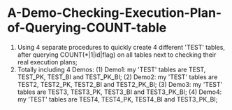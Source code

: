 # A-Demo-Checking-Execution-Plan-of-Querying-COUNT-table
1. Using 4 separate procedures to quickly create 4 different 'TEST' tables, after querying COUNT(*|1|id|flag) on all tables next to checking their real execution plans;
2. Totally including 4 Demos:
(1) Demo1: my 'TEST' tables are TEST, TEST_PK, TEST_BI and TEST_PK_BI;
(2) Demo2: my 'TEST' tables are TEST2, TEST2_PK, TEST2_BI and TEST2_PK_BI;
(3) Demo3: my 'TEST' tables are TEST3, TEST3_PK, TEST3_BI and TEST3_PK_BI;
(4) Demo4: my 'TEST' tables are TEST4, TEST4_PK, TEST4_BI and TEST3_PK_BI;
